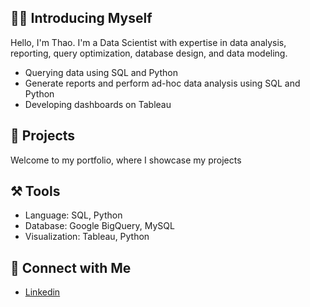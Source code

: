 ## :woman_technologist: Introducing Myself

Hello, I'm Thao. I'm a Data Scientist with expertise in data analysis, reporting, query optimization, database design, and data modeling.

* Querying data using SQL and Python
* Generate reports and perform ad-hoc data analysis using SQL and Python
* Developing dashboards on Tableau

## :blue_book: Projects

Welcome to my portfolio, where I showcase my projects

## :hammer_and_pick: Tools

* Language: SQL, Python
* Database: Google BigQuery, MySQL
* Visualization: Tableau, Python

## :wave: Connect with Me
* [Linkedin](https://www.linkedin.com/in/tnguyen188/)
